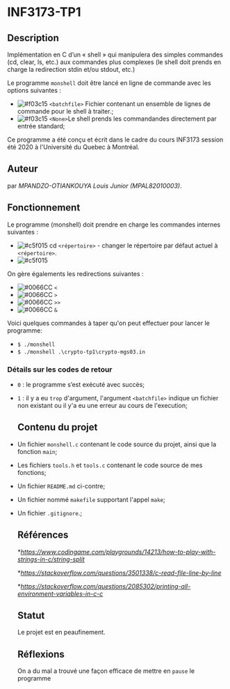 # INF3173-TP1
## Description

Implémentation en C d’un « shell » qui manipulera des simples commandes (cd, clear, ls, etc.) aux commandes plus complexes (le shell doit prends en charge la redirection stdin et/ou stdout, etc.) 

Le programme `monshell` doit être lancé en ligne de commande avec les options suivantes :
* ![#f03c15](https://placehold.it/15/f03c15/000000?text=+) `<batchfile>`  Fichier contenant un ensemble de lignes de commande pour le shell à traiter.;
* ![#f03c15](https://placehold.it/15/f03c15/000000?text=+) `<None>`Le shell prends les commandandes directement par entrée standard;
   
Ce programme a été conçu et écrit dans le cadre du cours INF3173 session été 2020 à l'Université du Quebec à Montréal.
## Auteur

   par *_MPANDZO-OTIANKOUYA_* _Louis Junior_ *(MPAL82010003)*.

   ## Fonctionnement

   Le programme (monshell) doit prendre en charge les commandes internes suivantes :
   * ![#c5f015](https://placehold.it/15/c5f015/000000?text=+) cd `<répertoire>` - changer le répertoire par défaut actuel à `<répertoire>`. 
   * ![#c5f015](https://placehold.it/15/c5f015/000000?text=+) 
   
   On gère égalements les redirections suivantes : 
   * ![#0066CC](https://placehold.it/15/0066CC/000000?text=+) `<`
   * ![#0066CC](https://placehold.it/15/0066CC/000000?text=+) `>`
   * ![#0066CC](https://placehold.it/15/0066CC/000000?text=+) `>>`
   * ![#0066CC](https://placehold.it/15/0066CC/000000?text=+) `&`
   
   Voici quelques commandes à taper qu'on peut effectuer pour lancer le programme:
   + `$ ./monshell`
   + `$ ./monshell .\crypto-tp1\crypto-mgs03.in`
   
   
   ### Détails sur les codes de retour
 + `0` : le programme s’est exécuté avec succès;
 + `1` : il y a eu `trop` d'argument, l'argument `<batchfile>` indique un fichier non existant ou il y'a eu une erreur au cours de l'execution;

   ## Contenu du projet

- Un fichier `monshell.c` contenant le code source du projet, ainsi que la fonction `main`;
- Les fichiers `tools.h` et `tools.c` contenant le code source de mes fonctions;
- Un fichier `README.md` ci-contre;
- Un fichier nommé `makefile` supportant l'appel `make`;
- Un fichier ``.gitignore``.;

   ## Références

   **https://www.codingame.com/playgrounds/14213/how-to-play-with-strings-in-c/string-split*
   
   **https://stackoverflow.com/questions/3501338/c-read-file-line-by-line*
   
   **https://stackoverflow.com/questions/2085302/printing-all-environment-variables-in-c-c*

   ## Statut

   Le projet est en peaufinement.

   ## Réflexions
   
   On a du mal a trouvé une façon efficace de mettre en `pause` le programme
   
